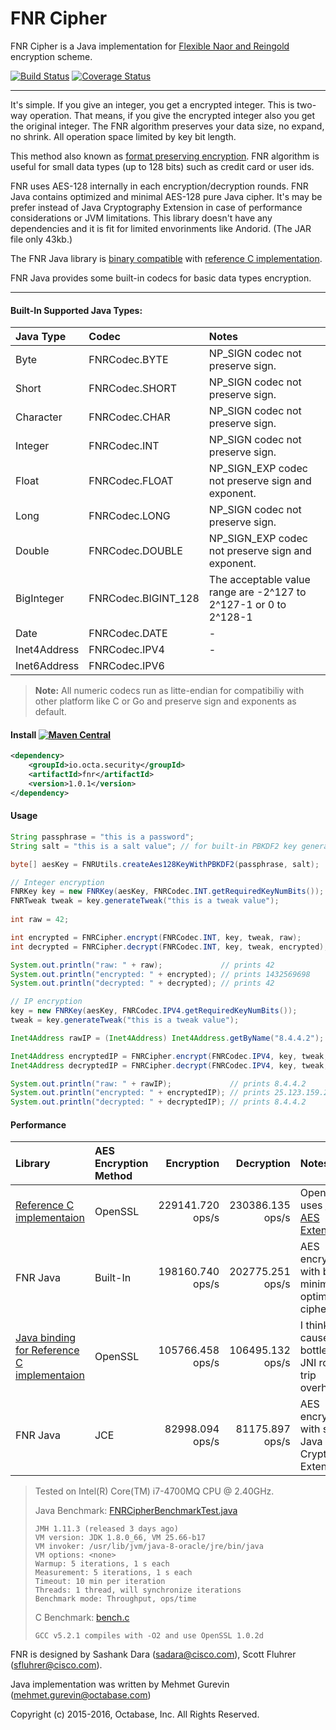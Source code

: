 FNR Cipher
=========
FNR Cipher is a Java implementation for [Flexible Naor and Reingold](http://eprint.iacr.org/2014/421) encryption scheme.

[![Build Status](https://travis-ci.org/octabase/fnr-java.svg?branch=master)](https://travis-ci.org/octabase/fnr-java) [![Coverage Status](https://coveralls.io/repos/octabase/fnr-java/badge.svg?branch=master&service=github)](https://coveralls.io/github/octabase/fnr-java?branch=master)

---

It's simple. If you give an integer, you get a encrypted integer. This is two-way operation. That means, if you give the encrypted integer also you get the original integer. The FNR algorithm preserves your data size, no expand, no shrink. All operation space limited by key bit length.

This method also known as [format preserving encryption](https://en.wikipedia.org/wiki/Format-preserving_encryption). FNR algorithm is useful for small data types (up to 128 bits) such as credit card or user ids.

FNR uses AES-128 internally in each encryption/decryption rounds. FNR Java contains optimized and minimal AES-128 pure Java cipher. It's may be prefer instead of Java Cryptography Extension in case of performance considerations or JVM limitations. This library doesn't have any dependencies and it is fit for limited envorinments like Andorid. (The JAR file only 43kb.)

The FNR Java library is [binary compatible](https://github.com/octabase/fnr-java/blob/master/src/test/java/io/octa/security/fnr/FNRCipherTest.java#L106-L146) with [reference C implementation](https://github.com/cisco/libfnr).

FNR Java provides some built-in codecs for basic data types encryption.

----

#### Built-In Supported Java Types:
| Java Type    | Codec              | Notes  |
| :----------- | :-------------------|:-------------------------------------------------- |
| Byte         | FNRCodec.BYTE       | NP_SIGN codec not preserve sign.                   |
| Short        | FNRCodec.SHORT      | NP_SIGN codec not preserve sign.                   |
| Character    | FNRCodec.CHAR       | NP_SIGN codec not preserve sign.                   |
| Integer      | FNRCodec.INT        | NP_SIGN codec not preserve sign.                   |
| Float        | FNRCodec.FLOAT      | NP_SIGN_EXP codec not preserve sign and exponent.  |
| Long         | FNRCodec.LONG       | NP_SIGN codec not preserve sign.                   |
| Double       | FNRCodec.DOUBLE     | NP_SIGN_EXP codec not preserve sign and exponent.  |
| BigInteger   | FNRCodec.BIGINT_128 | The acceptable value range are -2^127 to 2^127-1 or 0 to 2^128-1 |
| Date         | FNRCodec.DATE       | -      |
| Inet4Address | FNRCodec.IPV4       | -      |
| Inet6Address | FNRCodec.IPV6       |        |
> **Note:** All numeric codecs run as litte-endian for compatibiliy with other platform like C or Go and preserve sign and exponents as default.

#### Install [![Maven Central](https://maven-badges.herokuapp.com/maven-central/io.octa.security/fnr/badge.svg)](https://maven-badges.herokuapp.com/maven-central/io.octa.security/fnr)
```xml
<dependency>
	<groupId>io.octa.security</groupId>
	<artifactId>fnr</artifactId>
	<version>1.0.1</version>
</dependency>
```

#### Usage
```java
String passphrase = "this is a password";
String salt = "this is a salt value"; // for built-in PBKDF2 key generation.

byte[] aesKey = FNRUtils.createAes128KeyWithPBKDF2(passphrase, salt);

// Integer encryption
FNRKey key = new FNRKey(aesKey, FNRCodec.INT.getRequiredKeyNumBits());
FNRTweak tweak = key.generateTweak("this is a tweak value");
        
int raw = 42;

int encrypted = FNRCipher.encrypt(FNRCodec.INT, key, tweak, raw);
int decrypted = FNRCipher.decrypt(FNRCodec.INT, key, tweak, encrypted);

System.out.println("raw: " + raw);             // prints 42
System.out.println("encrypted: " + encrypted); // prints 1432569698
System.out.println("decrypted: " + decrypted); // prints 42

// IP encryption
key = new FNRKey(aesKey, FNRCodec.IPV4.getRequiredKeyNumBits());
tweak = key.generateTweak("this is a tweak value");

Inet4Address rawIP = (Inet4Address) Inet4Address.getByName("8.4.4.2");

Inet4Address encryptedIP = FNRCipher.encrypt(FNRCodec.IPV4, key, tweak, rawIP);
Inet4Address decryptedIP = FNRCipher.decrypt(FNRCodec.IPV4, key, tweak, encryptedIP);

System.out.println("raw: " + rawIP);             // prints 8.4.4.2
System.out.println("encrypted: " + encryptedIP); // prints 25.123.159.248
System.out.println("decrypted: " + decryptedIP); // prints 8.4.4.2
```

#### Performance
| Library        | AES Encryption Method | Encryption       | Decryption       | Notes  |
| :------------- | :-------------------- | ---------------: | ---------------: | :----- |
| [Reference C implementaion](https://github.com/cisco/libfnr) | OpenSSL               | 229141.720 ops/s | 230386.135 ops/s | OpenSSL uses [CPU AES Extension](https://en.wikipedia.org/wiki/AES_instruction_set)  |
| FNR Java       | Built-In              | 198160.740 ops/s | 202775.251 ops/s | AES encryption with built-in minimal, optimized cipher |
| [Java binding for Reference C implementaion](https://github.com/cisco/jfnr) | OpenSSL               | 105766.458 ops/s | 106495.132 ops/s | I think the cause of bottleneck is JNI round-trip overhead. |
| FNR Java       | JCE                   |  82998.094 ops/s |  81175.897 ops/s | AES encryption with standard Java Cryptography Extension |

> Tested on Intel(R) Core(TM) i7-4700MQ CPU @ 2.40GHz.
>
> Java Benchmark: [FNRCipherBenchmarkTest.java](https://github.com/octabase/fnr-java/blob/master/src/test/java/io/octa/security/fnr/FNRCipherBenchmarkTest.java)
> ```
> JMH 1.11.3 (released 3 days ago)
> VM version: JDK 1.8.0_66, VM 25.66-b17
> VM invoker: /usr/lib/jvm/java-8-oracle/jre/bin/java
> VM options: <none>
> Warmup: 5 iterations, 1 s each
> Measurement: 5 iterations, 1 s each
> Timeout: 10 min per iteration
> Threads: 1 thread, will synchronize iterations
> Benchmark mode: Throughput, ops/time
> ```
>
> C Benchmark: [bench.c](https://github.com/cisco/libfnr/blob/master/test/bench.c)
> ```
> GCC v5.2.1 compiles with -O2 and use OpenSSL 1.0.2d
> ```
 


FNR is designed by Sashank Dara (sadara@cisco.com), Scott Fluhrer (sfluhrer@cisco.com).

Java implementation was written by Mehmet Gurevin (mehmet.gurevin@octabase.com)

Copyright (c) 2015-2016, Octabase, Inc. All Rights Reserved.
